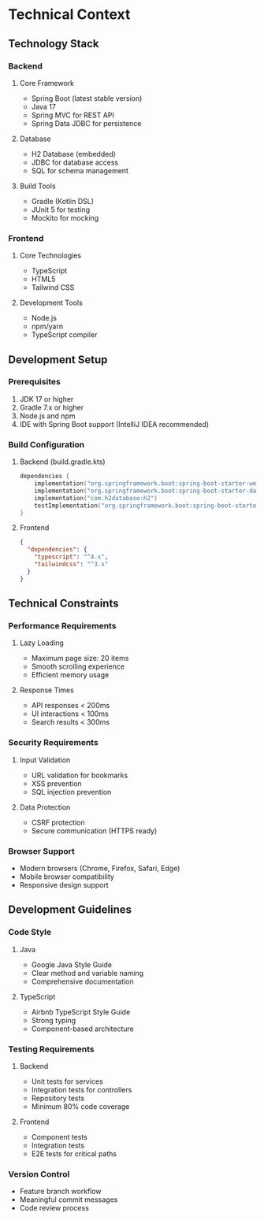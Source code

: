 # Technical Context

## Technology Stack

### Backend
1. Core Framework
   - Spring Boot (latest stable version)
   - Java 17
   - Spring MVC for REST API
   - Spring Data JDBC for persistence

2. Database
   - H2 Database (embedded)
   - JDBC for database access
   - SQL for schema management

3. Build Tools
   - Gradle (Kotlin DSL)
   - JUnit 5 for testing
   - Mockito for mocking

### Frontend
1. Core Technologies
   - TypeScript
   - HTML5
   - Tailwind CSS

2. Development Tools
   - Node.js
   - npm/yarn
   - TypeScript compiler

## Development Setup

### Prerequisites
1. JDK 17 or higher
2. Gradle 7.x or higher
3. Node.js and npm
4. IDE with Spring Boot support (IntelliJ IDEA recommended)

### Build Configuration
1. Backend (build.gradle.kts)
   ```kotlin
   dependencies {
       implementation("org.springframework.boot:spring-boot-starter-web")
       implementation("org.springframework.boot:spring-boot-starter-data-jdbc")
       implementation("com.h2database:h2")
       testImplementation("org.springframework.boot:spring-boot-starter-test")
   }
   ```

2. Frontend
   ```json
   {
     "dependencies": {
       "typescript": "^4.x",
       "tailwindcss": "^3.x"
     }
   }
   ```

## Technical Constraints

### Performance Requirements
1. Lazy Loading
   - Maximum page size: 20 items
   - Smooth scrolling experience
   - Efficient memory usage

2. Response Times
   - API responses < 200ms
   - UI interactions < 100ms
   - Search results < 300ms

### Security Requirements
1. Input Validation
   - URL validation for bookmarks
   - XSS prevention
   - SQL injection prevention

2. Data Protection
   - CSRF protection
   - Secure communication (HTTPS ready)

### Browser Support
- Modern browsers (Chrome, Firefox, Safari, Edge)
- Mobile browser compatibility
- Responsive design support

## Development Guidelines

### Code Style
1. Java
   - Google Java Style Guide
   - Clear method and variable naming
   - Comprehensive documentation

2. TypeScript
   - Airbnb TypeScript Style Guide
   - Strong typing
   - Component-based architecture

### Testing Requirements
1. Backend
   - Unit tests for services
   - Integration tests for controllers
   - Repository tests
   - Minimum 80% code coverage

2. Frontend
   - Component tests
   - Integration tests
   - E2E tests for critical paths

### Version Control
- Feature branch workflow
- Meaningful commit messages
- Code review process